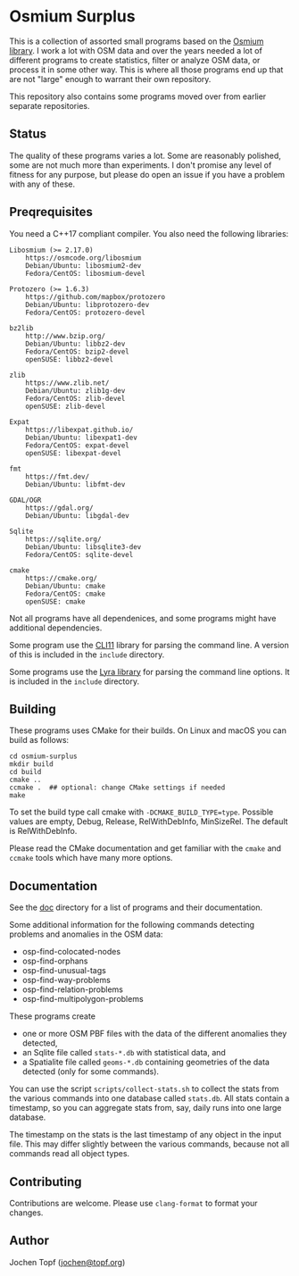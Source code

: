 # Osmium Surplus

This is a collection of assorted small programs based on the [Osmium
library](https://osmcode.org/libosmium). I work a lot with OSM data and over
the years needed a lot of different programs to create statistics, filter or
analyze OSM data, or process it in some other way. This is where all those
programs end up that are not "large" enough to warrant their own repository.

This repository also contains some programs moved over from earlier separate
repositories.

## Status

The quality of these programs varies a lot. Some are reasonably polished, some
are not much more than experiments. I don't promise any level of fitness for
any purpose, but please do open an issue if you have a problem with any of
these.

## Preqrequisites

You need a C++17 compliant compiler. You also need the following libraries:

    Libosmium (>= 2.17.0)
        https://osmcode.org/libosmium
        Debian/Ubuntu: libosmium2-dev
        Fedora/CentOS: libosmium-devel

    Protozero (>= 1.6.3)
        https://github.com/mapbox/protozero
        Debian/Ubuntu: libprotozero-dev
        Fedora/CentOS: protozero-devel

    bz2lib
        http://www.bzip.org/
        Debian/Ubuntu: libbz2-dev
        Fedora/CentOS: bzip2-devel
        openSUSE: libbz2-devel

    zlib
        https://www.zlib.net/
        Debian/Ubuntu: zlib1g-dev
        Fedora/CentOS: zlib-devel
        openSUSE: zlib-devel

    Expat
        https://libexpat.github.io/
        Debian/Ubuntu: libexpat1-dev
        Fedora/CentOS: expat-devel
        openSUSE: libexpat-devel

    fmt
        https://fmt.dev/
        Debian/Ubuntu: libfmt-dev

    GDAL/OGR
        https://gdal.org/
        Debian/Ubuntu: libgdal-dev

    Sqlite
        https://sqlite.org/
        Debian/Ubuntu: libsqlite3-dev
        Fedora/CentOS: sqlite-devel

    cmake
        https://cmake.org/
        Debian/Ubuntu: cmake
        Fedora/CentOS: cmake
        openSUSE: cmake

Not all programs have all dependenices, and some programs might have additional
dependencies.

Some program use the [CLI11](https://github.com/CLIUtils/CLI11) library for
parsing the command line. A version of this is included in the `include`
directory.

Some programs use the [Lyra library](https://github.com/bfgroup/Lyra) for
parsing the command line options. It is included in the `include` directory.

## Building

These programs uses CMake for their builds. On Linux and macOS you can build as
follows:

    cd osmium-surplus
    mkdir build
    cd build
    cmake ..
    ccmake .  ## optional: change CMake settings if needed
    make

To set the build type call cmake with `-DCMAKE_BUILD_TYPE=type`. Possible
values are empty, Debug, Release, RelWithDebInfo, MinSizeRel. The
default is RelWithDebInfo.

Please read the CMake documentation and get familiar with the `cmake` and
`ccmake` tools which have many more options.

## Documentation

See the [doc](doc/) directory for a list of programs and their documentation.

Some additional information for the following commands detecting problems and
anomalies in the OSM data:

* osp-find-colocated-nodes
* osp-find-orphans
* osp-find-unusual-tags
* osp-find-way-problems
* osp-find-relation-problems
* osp-find-multipolygon-problems

These programs create

* one or more OSM PBF files with the data of the different anomalies they
  detected,
* an Sqlite file called `stats-*.db` with statistical data, and
* a Spatialite file called `geoms-*.db` containing geometries of the
  data detected (only for some commands).

You can use the script `scripts/collect-stats.sh` to collect the stats from
the various commands into one database called `stats.db`. All stats contain
a timestamp, so you can aggregate stats from, say, daily runs into one large
database.

The timestamp on the stats is the last timestamp of any object in the input
file. This may differ slightly between the various commands, because not all
commands read all object types.

## Contributing

Contributions are welcome. Please use `clang-format` to format your changes.

## Author

Jochen Topf (jochen@topf.org)


